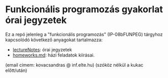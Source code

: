 # Funkcionális programozás gyakorlat órai jegyzetek

Ez a repó jelenleg a "funkcionális programozás" (IP-08bFUNPEG) tárgyhoz kapcsolódó
következő anyagokat tartalmazza:

- [lectureNotes](/lectureNotes): órai jegyzetek
- [homeworks.md](/homeworks.md): házi feladatok kiírásai.

(email címem: kovacsandras @ inf.elte.hu) (szóköz nélkül a kukac előtt/után)
